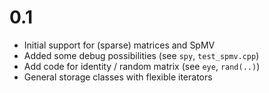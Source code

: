 # 0.1
- Initial support for (sparse) matrices and SpMV
- Added some debug possibilities (see `spy`, `test_spmv.cpp`)
- Add code for identity / random matrix (see `eye`, `rand(..)`)
- General storage classes with flexible iterators
